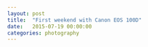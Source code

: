 ```yaml
---
layout: post
title:  "First weekend with Canon EOS 100D"
date:   2015-07-19 00:00:00
categories: photography
---
```


<script>
var images = [
	'https://s3-eu-west-1.amazonaws.com/p8952-photography/2015-07-18_First_Weekend/IMG_0026.jpg',
	'https://s3-eu-west-1.amazonaws.com/p8952-photography/2015-07-18_First_Weekend/IMG_0031.jpg',
	'https://s3-eu-west-1.amazonaws.com/p8952-photography/2015-07-18_First_Weekend/IMG_0089.jpg'
]
</script>
